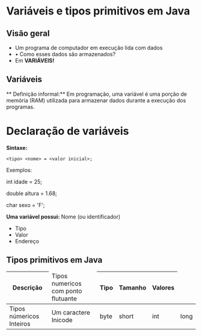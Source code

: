 # Variáveis e tipos primitivos em Java
## Visão geral
* Um programa de computador em execução lida com dados
* • Como esses dados são armazenados?
* Em **VARIÁVEIS!**

## Variáveis
** Definição informal:**
Em programação, uma variável é uma porção de memória (RAM) utilizada para armazenar
dados durante a execução dos programas.

# Declaração de variáveis
**Sintaxe:**

`<tipo> <nome> = <valor inicial>;`

Exemplos:

  int idade = 25;

  double altura = 1.68;

  char sexo = 'F';

**Uma variável possui:**
Nome (ou identificador)
* Tipo
* Valor
* Endereço

## Tipos primitivos em Java
<table>
<thead>
<tr>
<th>Descrição<td>Tipos numericos com ponto flutuante</td></th>
<th>Tipo</th>
<th>Tamanho</th>
<th>Valores</th>
</tr>
</thead>
<tbody>
<tr>
<td>Tipos númericos Inteiros</td>
 
  <td>Um caractere Inicode</td>
<td>byte</td>
<td>short</td>
<td>int</td>
<td>long</td>
</tr>
</tbody>
</table>
